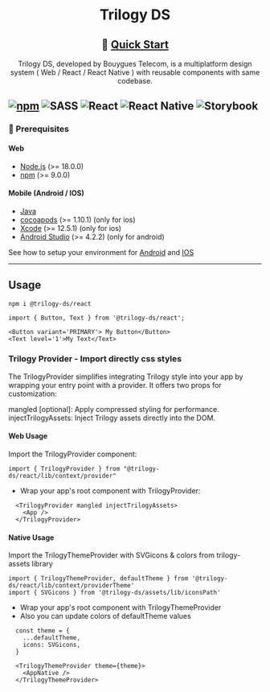 <div align='center'>

# Trilogy DS

## 🚀 [Quick Start](#usage)

Trilogy DS, developed by Bouygues Telecom, is a multiplatform design system ( Web / React / React Native ) with reusable components with same codebase.

</div>

[![npm](https://img.shields.io/npm/v/trilogy-ds?style=for-the-badge&logo=npm&logoColor=white&color=D44A4A)](https://www.npmjs.com/package/@trilogy-ds/react)
![SASS](https://img.shields.io/badge/SASS-hotpink.svg?style=for-the-badge&logo=SASS&logoColor=white)
![React](https://img.shields.io/badge/react-%2320232a.svg?style=for-the-badge&logo=react&logoColor=%2361DAFB)
![React Native](https://img.shields.io/badge/react_native-%2320232a.svg?style=for-the-badge&logo=react&logoColor=%2361DAFB)
![Storybook](https://img.shields.io/badge/-Storybook-FF4785?style=for-the-badge&logo=storybook&logoColor=white)
---

### 🚨 Prerequisites

#### Web

- [Node.js](https://nodejs.org/en/) (>= 18.0.0)
- [npm](https://www.npmjs.com/) (>= 9.0.0)

#### Mobile (Android / IOS)

- [Java](https://www.java.com/fr/download/manual.jsp)
- [cocoapods](https://cocoapods.org/) (>= 1.10.1) (only for ios)
- [Xcode](https://developer.apple.com/xcode/) (>= 12.5.1) (only for ios)
- [Android Studio](https://developer.android.com/studio) (>= 4.2.2) (only for android)

See how to setup your environment for [Android](https://reactnative.dev/docs/environment-setup) and [IOS](https://reactnative.dev/docs/environment-setup)

---

## Usage

```
npm i @trilogy-ds/react
```

```tsx
import { Button, Text } from '@trilogy-ds/react';

<Button variant='PRIMARY'> My Button</Button>
<Text level='1'>My Text</Text>
```

### Trilogy Provider - Import directly css styles

The TrilogyProvider simplifies integrating Trilogy style into your app by wrapping your entry point with a provider. It offers two props for customization:

mangled [optional]: Apply compressed styling for performance.
injectTrilogyAssets: Inject Trilogy assets directly into the DOM.

#### Web Usage

Import the TrilogyProvider component:

```tsx
import { TrilogyProvider } from "@trilogy-ds/react/lib/context/provider"
```

- Wrap your app's root component with TrilogyProvider:

```tsx
  <TrilogyProvider mangled injectTrilogyAssets>
    <App />
  </TrilogyProvider>
```

#### Native Usage

Import the TrilogyThemeProvider with SVGicons & colors from trilogy-assets library

```tsx
import { TrilogyThemeProvider, defaultTheme } from '@trilogy-ds/react/lib/context/providerTheme'
import { SVGicons } from '@trilogy-ds/assets/lib/iconsPath'
```

- Wrap your app's root component with TrilogyThemeProvider
- Also you can update colors of defaultTheme values

```tsx
  const theme = {
    ...defaultTheme,
    icons: SVGicons,
  }

  <TrilogyThemeProvider theme={theme}>
    <AppNative />
  </TrilogyThemeProvider>
```

